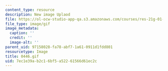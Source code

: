 ```yaml
---
content_type: resource
description: New image Uplaod
file: https://ol-ocw-studio-app-qa.s3.amazonaws.com/courses/res-21g-01-kana-spring-2010/7ec1e39ab2c16bf5a52261566d61ec2c_0446.gif
file_type: image/gif
image_metadata:
  caption: ''
  credit: ''
  image-alt: ''
parent_uid: 97158028-fa78-abf7-1a61-0911d1fdd801
resourcetype: Image
title: 0446.gif
uid: 7ec1e39a-b2c1-6bf5-a522-61566d61ec2c
---
```

